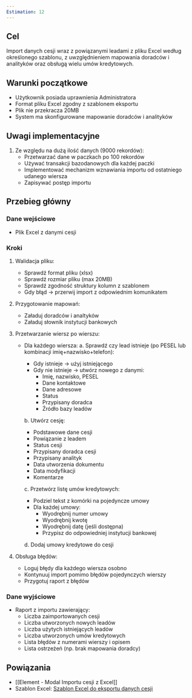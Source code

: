 ```yaml
---
Estimation: 12
---
```


## Cel

Import danych cesji wraz z powiązanymi leadami z pliku Excel według określonego szablonu, z uwzględnieniem mapowania doradców i analityków oraz obsługą wielu umów kredytowych.

## Warunki początkowe

- Użytkownik posiada uprawnienia Administratora
- Format pliku Excel zgodny z szablonem eksportu
- Plik nie przekracza 20MB
- System ma skonfigurowane mapowanie doradców i analityków

## Uwagi implementacyjne

1. Ze względu na dużą ilość danych (9000 rekordów):
   - Przetwarzać dane w paczkach po 100 rekordów
   - Używać transakcji bazodanowych dla każdej paczki
   - Implementować mechanizm wznawiania importu od ostatniego udanego wiersza
   - Zapisywać postęp importu

## Przebieg główny

### Dane wejściowe

- Plik Excel z danymi cesji

### Kroki

1. Walidacja pliku:
   - Sprawdź format pliku (xlsx)
   - Sprawdź rozmiar pliku (max 20MB)
   - Sprawdź zgodność struktury kolumn z szablonem
   - Gdy błąd → przerwij import z odpowiednim komunikatem

2. Przygotowanie mapowań:
   - Załaduj doradców i analtyków
   - Załaduj słownik instytucji bankowych

3. Przetwarzanie wiersz po wierszu:
   - Dla każdego wiersza:
     a. Sprawdź czy lead istnieje (po PESEL lub kombinacji imię+nazwisko+telefon):
        - Gdy istnieje → użyj istniejącego
        - Gdy nie istnieje → utwórz nowego z danymi:
          - Imię, nazwisko, PESEL
          - Dane kontaktowe
          - Dane adresowe
          - Status
          - Przypisany doradca
          - Źródło bazy leadów

     b. Utwórz cesję:
        - Podstawowe dane cesji
        - Powiązanie z leadem
        - Status cesji
        - Przypisany doradca cesji
        - Przypisany analityk
        - Data utworzenia dokumentu
        - Data modyfikacji
        - Komentarze

     c. Przetwórz listę umów kredytowych:
        - Podziel tekst z komórki na pojedyncze umowy
        - Dla każdej umowy:
          - Wyodrębnij numer umowy
          - Wyodrębnij kwotę
          - Wyodrębnij datę (jeśli dostępna)
          - Przypisz do odpowiedniej instytucji bankowej

     d. Dodaj umowy kredytowe do cesji

4. Obsługa błędów:
   - Loguj błędy dla każdego wiersza osobno
   - Kontynuuj import pomimo błędów pojedynczych wierszy
   - Przygotuj raport z błędów

### Dane wyjściowe

- Raport z importu zawierający:
  - Liczba zaimportowanych cesji
  - Liczba utworzonych nowych leadów
  - Liczba użytych istniejących leadów
  - Liczba utworzonych umów kredytowych
  - Lista błędów z numerami wierszy i opisem
  - Lista ostrzeżeń (np. brak mapowania doradcy)

## Powiązania

- [[Element - Modal Importu cesji z Excel]]
- Szablon Excel: [Szablon Excel do eksportu danych cesji](https://docs.google.com/spreadsheets/d/1BJwEwv-tcCWIIVP3iKRJCjCUFhtMzRkj/edit?usp=drive_link&ouid=112953634265814180095&rtpof=true&sd=true)
